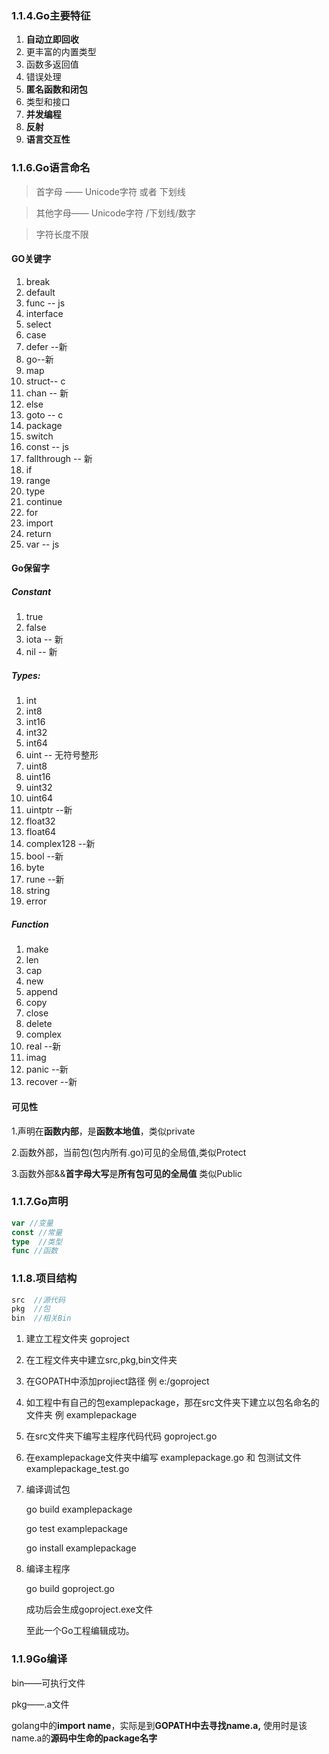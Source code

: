 ### 1.1.4.Go主要特征

1. **自动立即回收**
2. 更丰富的内置类型
3. 函数多返回值
4. 错误处理
5. **匿名函数和闭包**
6. 类型和接口
7. **并发编程**
8. **反射**
9. **语言交互性**

### 1.1.6.Go语言命名

> 首字母  —— Unicode字符  或者  下划线

> 其他字母——  Unicode字符 /下划线/数字

> 字符长度不限

#### GO关键字

1. break
2. default
3. func   -- js 
4. interface
5. select
6. case
7. defer  --新
8. go--新
9. map
10. struct--  c
11. chan -- 新
12. else
13. goto -- c
14. package
15. switch
16. const -- js
17. fallthrough -- 新
18. if
19. range
20. type
21. continue
22. for
23. import
24. return
25. var -- js

#### Go保留字

##### Constant

1. true
2. false
3. iota  -- 新
4. nil  -- 新

##### Types:

1. int
2. int8
3. int16
4. int32
5. int64
6. uint     -- 无符号整形
7. uint8
8. uint16
9. uint32
10. uint64
11. uintptr --新
12. float32
13. float64
14. complex128 --新
15. bool --新
16. byte
17. rune --新
18. string
19. error

##### Function

1. make
2. len
3. cap
4. new
5. append
6. copy
7. close
8. delete
9. complex
10. real  --新
11. imag 
12. panic --新
13. recover --新

#### 可见性

1.声明在**函数内部**，是**函数本地值**，类似private

2.函数外部，当前包(包内所有.go)可见的全局值,类似Protect

3.函数外部&&**首字母大写**是**所有包可见的全局值** 类似Public



### 1.1.7.Go声明

~~~go
var //变量
const //常量
type  //类型
func //函数
~~~

### 1.1.8.项目结构

~~~go
src  //源代码
pkg  //包
bin  //相关Bin
~~~

1.  建立工程文件夹 goproject

2. 在工程文件夹中建立src,pkg,bin文件夹

3.  在GOPATH中添加projiect路径 例 e:/goproject

4. 如工程中有自己的包examplepackage，那在src文件夹下建立以包名命名的文件夹 例 examplepackage

5. 在src文件夹下编写主程序代码代码 goproject.go

6. 在examplepackage文件夹中编写 examplepackage.go 和 包测试文件 examplepackage_test.go

7. 编译调试包

   go build examplepackage

   go test examplepackage

   go install examplepackage

8. 编译主程序

   go build goproject.go

   成功后会生成goproject.exe文件

   至此一个Go工程编辑成功。

### 1.1.9Go编译

bin——可执行文件

pkg——.a文件

golang中的**import name**，实际是到**GOPATH中去寻找name.a,** 使用时是该name.a的**源码中生命的package名字**

